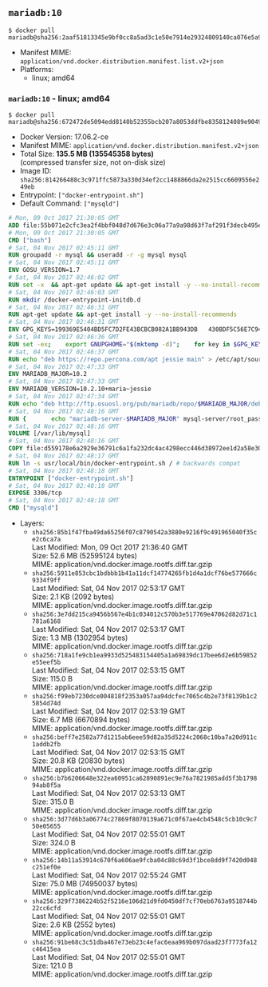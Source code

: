 ## `mariadb:10`

```console
$ docker pull mariadb@sha256:2aaf51813345e9bf0cc8a5ad3c1e50e7914e29324809140ca076e5a946fa35fd
```

-	Manifest MIME: `application/vnd.docker.distribution.manifest.list.v2+json`
-	Platforms:
	-	linux; amd64

### `mariadb:10` - linux; amd64

```console
$ docker pull mariadb@sha256:672472de5094edd8140b52355bcb207a8053ddfbe8358124089e9049037b51e1
```

-	Docker Version: 17.06.2-ce
-	Manifest MIME: `application/vnd.docker.distribution.manifest.v2+json`
-	Total Size: **135.5 MB (135545358 bytes)**  
	(compressed transfer size, not on-disk size)
-	Image ID: `sha256:814266488c3c971ffc5873a330d34ef2cc1488866da2e2515cc6609556e249eb`
-	Entrypoint: `["docker-entrypoint.sh"]`
-	Default Command: `["mysqld"]`

```dockerfile
# Mon, 09 Oct 2017 21:30:05 GMT
ADD file:55b071e2cfc3ea2f4bbf048d7d676e3c06a77a9a98d63f7af291f3decb495ec8 in / 
# Mon, 09 Oct 2017 21:30:05 GMT
CMD ["bash"]
# Sat, 04 Nov 2017 02:45:11 GMT
RUN groupadd -r mysql && useradd -r -g mysql mysql
# Sat, 04 Nov 2017 02:45:11 GMT
ENV GOSU_VERSION=1.7
# Sat, 04 Nov 2017 02:46:02 GMT
RUN set -x 	&& apt-get update && apt-get install -y --no-install-recommends ca-certificates wget && rm -rf /var/lib/apt/lists/* 	&& wget -O /usr/local/bin/gosu "https://github.com/tianon/gosu/releases/download/$GOSU_VERSION/gosu-$(dpkg --print-architecture)" 	&& wget -O /usr/local/bin/gosu.asc "https://github.com/tianon/gosu/releases/download/$GOSU_VERSION/gosu-$(dpkg --print-architecture).asc" 	&& export GNUPGHOME="$(mktemp -d)" 	&& gpg --keyserver ha.pool.sks-keyservers.net --recv-keys B42F6819007F00F88E364FD4036A9C25BF357DD4 	&& gpg --batch --verify /usr/local/bin/gosu.asc /usr/local/bin/gosu 	&& rm -r "$GNUPGHOME" /usr/local/bin/gosu.asc 	&& chmod +x /usr/local/bin/gosu 	&& gosu nobody true 	&& apt-get purge -y --auto-remove ca-certificates wget
# Sat, 04 Nov 2017 02:46:03 GMT
RUN mkdir /docker-entrypoint-initdb.d
# Sat, 04 Nov 2017 02:46:31 GMT
RUN apt-get update && apt-get install -y --no-install-recommends 		apt-transport-https ca-certificates 		pwgen 	&& rm -rf /var/lib/apt/lists/*
# Sat, 04 Nov 2017 02:46:31 GMT
ENV GPG_KEYS=199369E5404BD5FC7D2FE43BCBCB082A1BB943DB 	430BDF5C56E7C94E848EE60C1C4CBDCDCD2EFD2A 	4D1BB29D63D98E422B2113B19334A25F8507EFA5
# Sat, 04 Nov 2017 02:46:36 GMT
RUN set -ex; 	export GNUPGHOME="$(mktemp -d)"; 	for key in $GPG_KEYS; do 		gpg --keyserver ha.pool.sks-keyservers.net --recv-keys "$key"; 	done; 	gpg --export $GPG_KEYS > /etc/apt/trusted.gpg.d/mariadb.gpg; 	rm -r "$GNUPGHOME"; 	apt-key list
# Sat, 04 Nov 2017 02:46:37 GMT
RUN echo "deb https://repo.percona.com/apt jessie main" > /etc/apt/sources.list.d/percona.list 	&& { 		echo 'Package: *'; 		echo 'Pin: release o=Percona Development Team'; 		echo 'Pin-Priority: 998'; 	} > /etc/apt/preferences.d/percona
# Sat, 04 Nov 2017 02:47:33 GMT
ENV MARIADB_MAJOR=10.2
# Sat, 04 Nov 2017 02:47:33 GMT
ENV MARIADB_VERSION=10.2.10+maria~jessie
# Sat, 04 Nov 2017 02:47:34 GMT
RUN echo "deb http://ftp.osuosl.org/pub/mariadb/repo/$MARIADB_MAJOR/debian jessie main" > /etc/apt/sources.list.d/mariadb.list 	&& { 		echo 'Package: *'; 		echo 'Pin: release o=MariaDB'; 		echo 'Pin-Priority: 999'; 	} > /etc/apt/preferences.d/mariadb
# Sat, 04 Nov 2017 02:48:16 GMT
RUN { 		echo "mariadb-server-$MARIADB_MAJOR" mysql-server/root_password password 'unused'; 		echo "mariadb-server-$MARIADB_MAJOR" mysql-server/root_password_again password 'unused'; 	} | debconf-set-selections 	&& apt-get update 	&& apt-get install -y 		"mariadb-server=$MARIADB_VERSION" 		percona-xtrabackup-24 		socat 	&& rm -rf /var/lib/apt/lists/* 	&& sed -ri 's/^user\s/#&/' /etc/mysql/my.cnf /etc/mysql/conf.d/* 	&& rm -rf /var/lib/mysql && mkdir -p /var/lib/mysql /var/run/mysqld 	&& chown -R mysql:mysql /var/lib/mysql /var/run/mysqld 	&& chmod 777 /var/run/mysqld 	&& find /etc/mysql/ -name '*.cnf' -print0 		| xargs -0 grep -lZE '^(bind-address|log)' 		| xargs -rt -0 sed -Ei 's/^(bind-address|log)/#&/' 	&& echo '[mysqld]\nskip-host-cache\nskip-name-resolve' > /etc/mysql/conf.d/docker.cnf
# Sat, 04 Nov 2017 02:48:16 GMT
VOLUME [/var/lib/mysql]
# Sat, 04 Nov 2017 02:48:16 GMT
COPY file:d559178e6a2929e36791c6a1fa232dc4ac4298ecc446d38972ee1d2a58e30621 in /usr/local/bin/ 
# Sat, 04 Nov 2017 02:48:17 GMT
RUN ln -s usr/local/bin/docker-entrypoint.sh / # backwards compat
# Sat, 04 Nov 2017 02:48:18 GMT
ENTRYPOINT ["docker-entrypoint.sh"]
# Sat, 04 Nov 2017 02:48:18 GMT
EXPOSE 3306/tcp
# Sat, 04 Nov 2017 02:48:18 GMT
CMD ["mysqld"]
```

-	Layers:
	-	`sha256:85b1f47fba49da65256f07c8790542a3880e9216f9c491965040f35ce2c6ca7a`  
		Last Modified: Mon, 09 Oct 2017 21:36:40 GMT  
		Size: 52.6 MB (52595124 bytes)  
		MIME: application/vnd.docker.image.rootfs.diff.tar.gzip
	-	`sha256:5911e853cbc1bdbbb1b41a11dcf14774265fb1d4a1dcf76be577666c9334f9ff`  
		Last Modified: Sat, 04 Nov 2017 02:53:17 GMT  
		Size: 2.1 KB (2092 bytes)  
		MIME: application/vnd.docker.image.rootfs.diff.tar.gzip
	-	`sha256:3e7dd215ca9456b567e4b1c034012c570b3e517769e47062d82d71c1781a6168`  
		Last Modified: Sat, 04 Nov 2017 02:53:17 GMT  
		Size: 1.3 MB (1302954 bytes)  
		MIME: application/vnd.docker.image.rootfs.diff.tar.gzip
	-	`sha256:718a1fe9cb1ea9933d525483154405a1a69839dc17bee6d2e6b59852e55eef5b`  
		Last Modified: Sat, 04 Nov 2017 02:53:15 GMT  
		Size: 115.0 B  
		MIME: application/vnd.docker.image.rootfs.diff.tar.gzip
	-	`sha256:f99eb7230dce004818f2353a057aa94dcfec7065c4b2e73f8139b1c25854d74d`  
		Last Modified: Sat, 04 Nov 2017 02:53:19 GMT  
		Size: 6.7 MB (6670894 bytes)  
		MIME: application/vnd.docker.image.rootfs.diff.tar.gzip
	-	`sha256:beff7e2582a77d1215ab6eee59d82a35d5224c2068c10ba7a20d911c1addb2fb`  
		Last Modified: Sat, 04 Nov 2017 02:53:15 GMT  
		Size: 20.8 KB (20830 bytes)  
		MIME: application/vnd.docker.image.rootfs.diff.tar.gzip
	-	`sha256:b7b6206648e322ea60951ca62890891ec9e76a7821985add5f3b179894ab8f5a`  
		Last Modified: Sat, 04 Nov 2017 02:53:13 GMT  
		Size: 315.0 B  
		MIME: application/vnd.docker.image.rootfs.diff.tar.gzip
	-	`sha256:3d77d6b3a06774c27869f8070139a671c0f67ae4cb4548c5cb10c9c750e05655`  
		Last Modified: Sat, 04 Nov 2017 02:55:01 GMT  
		Size: 324.0 B  
		MIME: application/vnd.docker.image.rootfs.diff.tar.gzip
	-	`sha256:14b11a53914c670f6a606ae9fcba04c88c69d3f1bce8dd9f7420d048c251ef0e`  
		Last Modified: Sat, 04 Nov 2017 02:55:24 GMT  
		Size: 75.0 MB (74950037 bytes)  
		MIME: application/vnd.docker.image.rootfs.diff.tar.gzip
	-	`sha256:329f7386224b52f5216e106d21d9fd0450df7cf70eb6763a9518744b22cc6cfd`  
		Last Modified: Sat, 04 Nov 2017 02:55:01 GMT  
		Size: 2.6 KB (2552 bytes)  
		MIME: application/vnd.docker.image.rootfs.diff.tar.gzip
	-	`sha256:91be68c3c51dba467e73eb23c4efac6eaa969b097daad23f7773fa12c46415ea`  
		Last Modified: Sat, 04 Nov 2017 02:55:01 GMT  
		Size: 121.0 B  
		MIME: application/vnd.docker.image.rootfs.diff.tar.gzip
